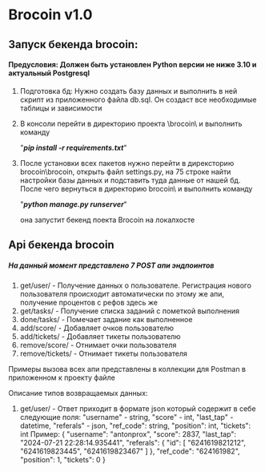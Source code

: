 # **Brocoin v1.0**

## Запуск бекенда brocoin:

#### Предусловия: Должен быть установлен Python версии не ниже 3.10 и актуальный Postgresql
1) Подготовка бд: Нужно создать базу данных и выполнить в ней скрипт из приложенного файла db.sql. Он создаст все необходимые таблицы и зависимости
2) В консоли перейти в директорию проекта \brocoin\ и выполнить команду 

    "_**pip install -r requirements.txt**_"
3) После установки всех пакетов нужно перейти в дирексторию brocoin\brocoin\, открыть файл
settings.py, на 75 строке найти настройки базы данных и подставить туда данные от нашей бд.
После чего вернуться в директорию brocoin\ и выполнить команду

    "_**python manage.py runserver**_"

    она запустит бекенд поекта Brocoin на локалхосте

## Api бекенда brocoin

##### На данный момент представлено 7 POST апи эндпоинтов
1) get/user/ - Получение данных о пользователе. Регистрация нового пользователя происходит автоматически по этому же апи, получение процентов с рефов здесь же
2) get/tasks/ - Получение списка заданий с пометкой выполнения
3) done/tasks/ - Помечает задание как выполненное
4) add/score/ - Добавляет очков пользователю
5) add/tickets/ - Добавляет тикеты пользователю
6) remove/score/ - Отнимает очки пользователя
7) remove/tickets/ - Отнимает тикеты пользователя

Примеры вызова всех апи представлены в коллекции для Postman в приложенном к проекту файле

Описание типов возвращаемых данных:

1) get/user/ - Ответ приходит в формате json который содержит в себе следующие поля:
    "username" - string,
    "score" - int,
    "last_tap" - datetime,
    "referals" - json,
    "ref_code": string,
    "position": int,
    "tickets": int
    Пример:
   {
    "username": "antonprox",
    "score": 2837,
    "last_tap": "2024-07-21 22:28:14.935441",
    "referals": {
        "id": [
            "6241619821212",
            "6241619823445",
            "6241619823467"
        ]
    },
    "ref_code": "624161982",
    "position": 1,
    "tickets": 0
}
